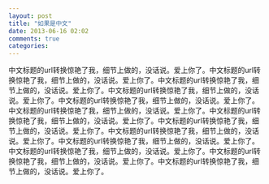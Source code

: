```yaml
---
layout: post
title: "如果是中文"
date: 2013-06-16 02:02
comments: true
categories: 
---
```

中文标题的url转换惊艳了我，细节上做的，没话说。爱上你了。中文标题的url转换惊艳了我，细节上做的，没话说。爱上你了。中文标题的url转换惊艳了我，细节上做的，没话说。爱上你了。中文标题的url转换惊艳了我，细节上做的，没话说。爱上你了。中文标题的url转换惊艳了我，细节上做的，没话说。爱上你了。中文标题的url转换惊艳了我，细节上做的，没话说。爱上你了。中文标题的url转换惊艳了我，细节上做的，没话说。爱上你了。中文标题的url转换惊艳了我，细节上做的，没话说。爱上你了。中文标题的url转换惊艳了我，细节上做的，没话说。爱上你了。中文标题的url转换惊艳了我，细节上做的，没话说。爱上你了。中文标题的url转换惊艳了我，细节上做的，没话说。爱上你了。中文标题的url转换惊艳了我，细节上做的，没话说。爱上你了。中文标题的url转换惊艳了我，细节上做的，没话说。爱上你了。
